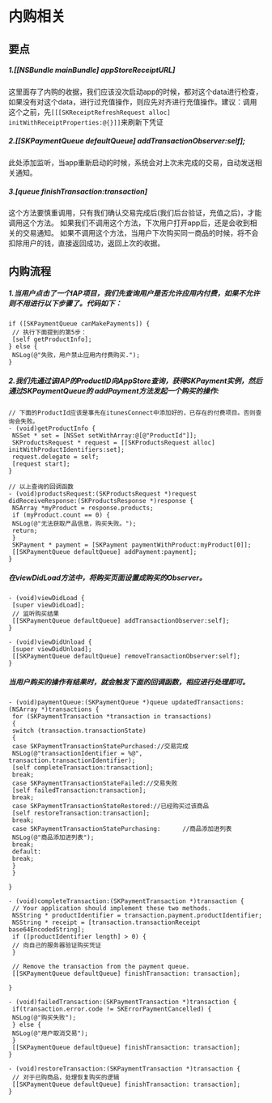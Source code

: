 # 内购相关
## 要点
##### 1.[[NSBundle mainBundle] appStoreReceiptURL]
这里面存了内购的收据，我们应该没次启动app的时候，都对这个data进行检查，如果没有对这个data，进行过充值操作，则应先对齐进行充值操作。建议：调用这个之前，先`[[[SKReceiptRefreshRequest alloc] initWithReceiptProperties:@{}]]`来刷新下凭证
##### 2.[[SKPaymentQueue defaultQueue] addTransactionObserver:self];
此处添加监听，当app重新启动的时候，系统会对上次未完成的交易，自动发送相关通知。
##### 3.[queue finishTransaction:transaction]
这个方法要慎重调用，只有我们确认交易完成后(我们后台验证，充值之后)，才能调用这个方法。
如果我们不调用这个方法，下次用户打开app后，还是会收到相关的交易通知。
如果不调用这个方法，当用户下次购买同一商品的时候，将不会扣除用户的钱，直接返回成功，返回上次的收据。


## 内购流程
##### 1.当用户点击了一个IAP项目，我们先查询用户是否允许应用内付费，如果不允许则不用进行以下步骤了。代码如下：

```
if ([SKPaymentQueue canMakePayments]) {
 // 执行下面提到的第5步：
 [self getProductInfo];
} else {
 NSLog(@"失败，用户禁止应用内付费购买.");
}
```

##### 2.我们先通过该IAP的ProductID向AppStore查询，获得SKPayment实例，然后通过SKPaymentQueue的 addPayment方法发起一个购买的操作:

```
// 下面的ProductId应该是事先在itunesConnect中添加好的，已存在的付费项目。否则查询会失败。
- (void)getProductInfo {
 NSSet * set = [NSSet setWithArray:@[@"ProductId"]];
 SKProductsRequest * request = [[SKProductsRequest alloc] initWithProductIdentifiers:set];
 request.delegate = self;
 [request start];
}

// 以上查询的回调函数
- (void)productsRequest:(SKProductsRequest *)request didReceiveResponse:(SKProductsResponse *)response {
 NSArray *myProduct = response.products;
 if (myProduct.count == 0) {
 NSLog(@"无法获取产品信息，购买失败。");
 return;
 }
 SKPayment * payment = [SKPayment paymentWithProduct:myProduct[0]];
 [[SKPaymentQueue defaultQueue] addPayment:payment];
}
```

##### 在viewDidLoad方法中，将购买页面设置成购买的Observer。

```
- (void)viewDidLoad {
 [super viewDidLoad];
 // 监听购买结果
 [[SKPaymentQueue defaultQueue] addTransactionObserver:self];
}

- (void)viewDidUnload {
 [super viewDidUnload];
 [[SKPaymentQueue defaultQueue] removeTransactionObserver:self];
}
```

##### 当用户购买的操作有结果时，就会触发下面的回调函数，相应进行处理即可。

```
- (void)paymentQueue:(SKPaymentQueue *)queue updatedTransactions:(NSArray *)transactions {
 for (SKPaymentTransaction *transaction in transactions)
 {
 switch (transaction.transactionState)
 {
 case SKPaymentTransactionStatePurchased://交易完成
 NSLog(@"transactionIdentifier = %@", transaction.transactionIdentifier);
 [self completeTransaction:transaction];
 break;
 case SKPaymentTransactionStateFailed://交易失败
 [self failedTransaction:transaction];
 break;
 case SKPaymentTransactionStateRestored://已经购买过该商品
 [self restoreTransaction:transaction];
 break;
 case SKPaymentTransactionStatePurchasing:      //商品添加进列表
 NSLog(@"商品添加进列表");
 break;
 default:
 break;
 }
 }

}

- (void)completeTransaction:(SKPaymentTransaction *)transaction {
 // Your application should implement these two methods.
 NSString * productIdentifier = transaction.payment.productIdentifier;
 NSString * receipt = [transaction.transactionReceipt base64EncodedString];
 if ([productIdentifier length] > 0) {
 // 向自己的服务器验证购买凭证
 }

 // Remove the transaction from the payment queue.
 [[SKPaymentQueue defaultQueue] finishTransaction: transaction];

}

- (void)failedTransaction:(SKPaymentTransaction *)transaction {
 if(transaction.error.code != SKErrorPaymentCancelled) {
 NSLog(@"购买失败");
 } else {
 NSLog(@"用户取消交易");
 }
 [[SKPaymentQueue defaultQueue] finishTransaction: transaction];
}

- (void)restoreTransaction:(SKPaymentTransaction *)transaction {
 // 对于已购商品，处理恢复购买的逻辑
 [[SKPaymentQueue defaultQueue] finishTransaction: transaction];
}
```

